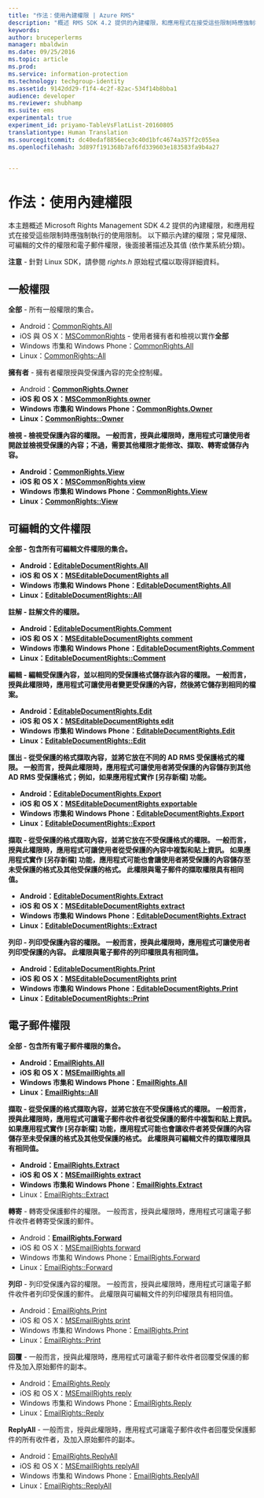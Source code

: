```yaml
---
title: "作法：使用內建權限 | Azure RMS"
description: "概述 RMS SDK 4.2 提供的內建權限，和應用程式在接受這些限制時應強制執行的使用限制。"
keywords: 
author: bruceperlerms
manager: mbaldwin
ms.date: 09/25/2016
ms.topic: article
ms.prod: 
ms.service: information-protection
ms.technology: techgroup-identity
ms.assetid: 9142dd29-f1f4-4c2f-82ac-534f14b8bba1
audience: developer
ms.reviewer: shubhamp
ms.suite: ems
experimental: true
experiment_id: priyamo-TableVsFlatList-20160805
translationtype: Human Translation
ms.sourcegitcommit: dc40edaf8856ece3c40d1bfc4674a357f2c055ea
ms.openlocfilehash: 3d897f191368b7af6fd339603e183583fa9b4a27


---
```


# 作法：使用內建權限

本主題概述 Microsoft Rights Management SDK 4.2 提供的內建權限，和應用程式在接受這些限制時應強制執行的使用限制。 以下顯示內建的權限；常見權限、可編輯的文件的權限和電子郵件權限，後面接著描述及其值 (依作業系統分類)。

**注意** - 針對 Linux SDK，請參閱 *rights.h* 原始程式檔以取得詳細資料。

## 一般權限

**全部** - 所有一般權限的集合。
- Android：[CommonRights.All](https://msdn.microsoft.com/library/dn758258.aspx)
- iOS 與 OS X：[MSCommonRights](https://msdn.microsoft.com/library/dn758314.aspx) - 使用者擁有者和檢視以實作**全部**
- Windows 市集和 Windows Phone：[CommonRights.All</strong>](https://msdn.microsoft.com/library/microsoft.rightsmanagement.commonrights.all.aspx)
- Linux：[CommonRights::All](http://azuread.github.io/rms-sdk-for-cpp/classrmscore_1_1modernapi_1_1CommonRights.html)

**擁有者** - 擁有者權限授與受保護內容的完全控制權。
- Android：[<strong>CommonRights.Owner](https://msdn.microsoft.com/library/dn758258.aspx)
- iOS 和 OS X：[MSCommonRights owner](https://msdn.microsoft.com/library/dn758314.aspx)
- Windows 市集和 Windows Phone：[CommonRights.Owner](https://msdn.microsoft.com/library/microsoft.rightsmanagement.commonrights.owner.aspx)
- Linux：[CommonRights::Owner](http://azuread.github.io/rms-sdk-for-cpp/classrmscore_1_1modernapi_1_1CommonRights.html)

**檢視** - 檢視受保護內容的權限。 一般而言，授與此權限時，應用程式可讓使用者開啟並檢視受保護的內容；不過，需要其他權限才能修改、擷取、轉寄或儲存內容。

- Android：[CommonRights.View](https://msdn.microsoft.com/library/dn758258.aspx)
- iOS 和 OS X：[MSCommonRights view](https://msdn.microsoft.com/library/dn758314.aspx)
- Windows 市集和 Windows Phone：[CommonRights.View](https://msdn.microsoft.com/library/microsoft.rightsmanagement.commonrights.view.aspx)
- Linux：[CommonRights::View](http://azuread.github.io/rms-sdk-for-cpp/classrmscore_1_1modernapi_1_1CommonRights.html)</li>

 

## 可編輯的文件權限
**全部** - 包含所有可編輯文件權限的集合。
- Android：[EditableDocumentRights.All](https://msdn.microsoft.com/library/dn758284.aspx)
- iOS 和 OS X：[MSEditableDocumentRights all](https://msdn.microsoft.com/library/dn758318.aspx)
- Windows 市集和 Windows Phone：[EditableDocumentRights.All](https://msdn.microsoft.com/library/microsoft.rightsmanagement.editabledocumentrights.all.aspx)
- Linux：[EditableDocumentRights::All](http://azuread.github.io/rms-sdk-for-cpp/classrmscore_1_1modernapi_1_1EditableDocumentRights.html)

**註解** - 註解文件的權限。
- Android：[EditableDocumentRights.Comment](https://msdn.microsoft.com/library/dn758284.aspx)
- iOS 和 OS X：[MSEditableDocumentRights comment](https://msdn.microsoft.com/library/dn758318.aspx)
- Windows 市集和 Windows Phone：[EditableDocumentRights.Comment](https://msdn.microsoft.com/library/microsoft.rightsmanagement.editabledocumentrights.comment.aspx)
- Linux：[EditableDocumentRights::Comment](http://azuread.github.io/rms-sdk-for-cpp/classrmscore_1_1modernapi_1_1EditableDocumentRights.html)

**編輯** - 編輯受保護內容，並以相同的受保護格式儲存該內容的權限。 一般而言，授與此權限時，應用程式可讓使用者變更受保護的內容，然後將它儲存到相同的檔案。
- Android：[EditableDocumentRights.Edit](https://msdn.microsoft.com/library/dn758284.aspx)
- iOS 和 OS X：[MSEditableDocumentRights edit](https://msdn.microsoft.com/library/dn758318.aspx)
- Windows 市集和 Windows Phone：[EditableDocumentRights.Edit](https://msdn.microsoft.com/library/microsoft.rightsmanagement.editabledocumentrights.edit.aspx)
- Linux：[EditableDocumentRights::Edit](http://azuread.github.io/rms-sdk-for-cpp/classrmscore_1_1modernapi_1_1EditableDocumentRights.html)

**匯出** - 從受保護的格式擷取內容，並將它放在不同的 AD RMS 受保護格式的權限。 一般而言，授與此權限時，應用程式可讓使用者將受保護的內容儲存到其他 AD RMS 受保護格式；例如，如果應用程式實作 [另存新檔] 功能。

- Android：[EditableDocumentRights.Export](https://msdn.microsoft.com/library/dn758284.aspx)
- iOS 和 OS X：[MSEditableDocumentRights exportable](https://msdn.microsoft.com/library/dn758318.aspx)
- Windows 市集和 Windows Phone：[EditableDocumentRights.Export](https://msdn.microsoft.com/library/microsoft.rightsmanagement.editabledocumentrights.export.aspx)
- Linux：[EditableDocumentRights::Export](http://azuread.github.io/rms-sdk-for-cpp/classrmscore_1_1modernapi_1_1EditableDocumentRights.html)

**擷取** - 從受保護的格式擷取內容，並將它放在不受保護格式的權限。 一般而言，授與此權限時，應用程式可讓使用者從受保護的內容中複製和貼上資訊。 如果應用程式實作 [另存新檔]<em></em> 功能，應用程式可能也會讓使用者將受保護的內容儲存至未受保護的格式及其他受保護的格式。 此權限與電子郵件的擷取權限具有相同值。

- Android：[EditableDocumentRights.Extract](https://msdn.microsoft.com/library/dn758284.aspx)
- iOS 和 OS X：[MSEditableDocumentRights extract](https://msdn.microsoft.com/library/dn758318.aspx)
- Windows 市集和 Windows Phone：[EditableDocumentRights.Extract](https://msdn.microsoft.com/library/microsoft.rightsmanagement.editabledocumentrights.extract.aspx)
- Linux：[EditableDocumentRights::Extract](http://azuread.github.io/rms-sdk-for-cpp/classrmscore_1_1modernapi_1_1EditableDocumentRights.html)

**列印** - 列印受保護內容的權限。 一般而言，授與此權限時，應用程式可讓使用者列印受保護的內容。 此權限與電子郵件的列印權限具有相同值。

- Android：[EditableDocumentRights.Print](https://msdn.microsoft.com/library/dn758284.aspx)
- iOS 和 OS X：[MSEditableDocumentRights print](https://msdn.microsoft.com/library/dn758318.aspx)
- Windows 市集和 Windows Phone：[EditableDocumentRights.Print](https://msdn.microsoft.com/library/microsoft.rightsmanagement.editabledocumentrights.print.aspx)
- Linux：[EditableDocumentRights::Print](http://azuread.github.io/rms-sdk-for-cpp/classrmscore_1_1modernapi_1_1EditableDocumentRights.html)

 

## 電子郵件權限

**全部** - 包含所有電子郵件權限的集合。
- Android：[EmailRights.All](https://msdn.microsoft.com/library/dn758285.aspx)
- iOS 和 OS X：[MSEmailRights all](https://msdn.microsoft.com/library/dn758319.aspx)
- Windows 市集和 Windows Phone：[EmailRights.All](https://msdn.microsoft.com/library/microsoft.rightsmanagement.emailrights.all.aspx)
- Linux：[EmailRights::All](http://azuread.github.io/rms-sdk-for-cpp/classrmscore_1_1modernapi_1_1EmailRights.html)

**擷取** - 從受保護的格式擷取內容，並將它放在不受保護格式的權限。 一般而言，授與此權限時，應用程式可讓電子郵件收件者從受保護的郵件中複製和貼上資訊。 如果應用程式實作 [另存新檔]<em></em> 功能，應用程式可能也會讓收件者將受保護的內容儲存至未受保護的格式及其他受保護的格式。 此權限與可編輯文件的擷取權限具有相同值。

- Android：[EmailRights.Extract](https://msdn.microsoft.com/library/dn758285.aspx)
- iOS 和 OS X：[MSEmailRights extract](https://msdn.microsoft.com/library/dn758319.aspx)
- Windows 市集和 Windows Phone：[EmailRights.Extract</strong>](https://msdn.microsoft.com/library/microsoft.rightsmanagement.emailrights.extract.aspx)
- Linux：[EmailRights::Extract](http://azuread.github.io/rms-sdk-for-cpp/classrmscore_1_1modernapi_1_1EmailRights.html)

**轉寄** - 轉寄受保護郵件的權限。 一般而言，授與此權限時，應用程式可讓電子郵件收件者轉寄受保護的郵件。
- Android：[<strong>EmailRights.Forward</strong>](https://msdn.microsoft.com/library/dn758285.aspx)
- iOS 和 OS X：[MSEmailRights forward](https://msdn.microsoft.com/library/dn758319.aspx)
- Windows 市集和 Windows Phone：[EmailRights.Forward](https://msdn.microsoft.com/library/microsoft.rightsmanagement.emailrights.forward.aspx)
- Linux：[EmailRights::Forward](http://azuread.github.io/rms-sdk-for-cpp/classrmscore_1_1modernapi_1_1EmailRights.html)

**列印** - 列印受保護內容的權限。 一般而言，授與此權限時，應用程式可讓電子郵件收件者列印受保護的郵件。 此權限與可編輯文件的列印權限具有相同值。

- Android：[EmailRights.Print](https://msdn.microsoft.com/library/dn758285.aspx)
- iOS 和 OS X：[MSEmailRights print](https://msdn.microsoft.com/library/dn758319.aspx)
- Windows 市集和 Windows Phone：[EmailRights.Print](https://msdn.microsoft.com/library/microsoft.rightsmanagement.emailrights.print.aspx)
- Linux：[EmailRights::Print](http://azuread.github.io/rms-sdk-for-cpp/classrmscore_1_1modernapi_1_1EmailRights.html)

**回覆** - 一般而言，授與此權限時，應用程式可讓電子郵件收件者回覆受保護的郵件及加入原始郵件的副本。

- Android：[EmailRights.Reply](https://msdn.microsoft.com/library/dn758285.aspx)
- iOS 和 OS X：[MSEmailRights reply](https://msdn.microsoft.com/library/dn758319.aspx)
- Windows 市集和 Windows Phone：[EmailRights.Reply](https://msdn.microsoft.com/library/microsoft.rightsmanagement.emailrights.reply.aspx)
- Linux：[EmailRights::Reply](http://azuread.github.io/rms-sdk-for-cpp/classrmscore_1_1modernapi_1_1EmailRights.html)

**ReplyAll** - 一般而言，授與此權限時，應用程式可讓電子郵件收件者回覆受保護郵件的所有收件者，及加入原始郵件的副本。

- Android：[EmailRights.ReplyAll</strong>](https://msdn.microsoft.com/library/dn758285.aspx)
- iOS 和 OS X：[MSEmailRights replyAll](https://msdn.microsoft.com/library/dn758319.aspx)
- Windows 市集和 Windows Phone：[EmailRights.ReplyAll](https://msdn.microsoft.com/library/microsoft.rightsmanagement.emailrights.replyall.aspx)
- Linux：[EmailRights::ReplyAll](http://azuread.github.io/rms-sdk-for-cpp/classrmscore_1_1modernapi_1_1EmailRights.html)

 

 

 



<!--HONumber=Oct16_HO3-->


